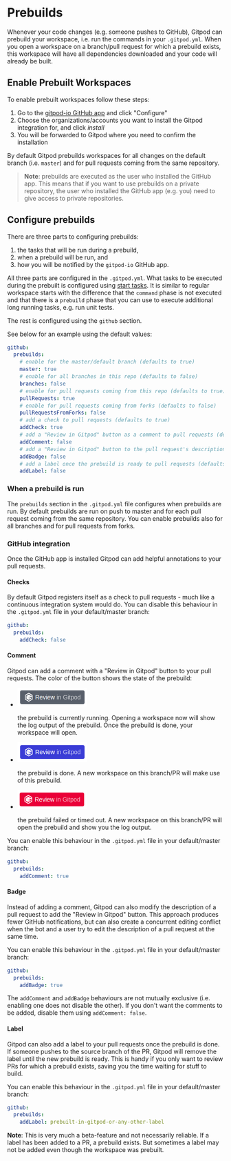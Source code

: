 # Prebuilds

Whenever your code changes (e.g. someone pushes to GitHub), Gitpod can prebuild your workspace, i.e. run the commands in your `.gitpod.yml`.
When you open a workspace on a branch/pull request for which a prebuild exists, this workspace will have all dependencies downloaded
and your code will already be built.

## Enable Prebuilt Workspaces
To enable prebuilt workspaces follow these steps:

1. Go to the [gitpod-io GitHub app](https://github.com/apps/gitpod-io) and click "Configure"
2. Choose the organizations/accounts you want to install the Gitpod integration for, and click _install_
3. You will be forwarded to Gitpod where you need to confirm the installation

By default Gitpod prebuilds workspaces for all changes on the default branch (i.e. `master`) and for pull requests coming from the same repository.

> **Note**: prebuilds are executed as the user who installed the GitHub app. This means that if you want to use
> prebuilds on a private repository, the user who installed the GitHub app (e.g. you) need to give access to private
> repositories.

## Configure prebuilds
There are three parts to configuring prebuilds:
1. the tasks that will be run during a prebuild,
2. when a prebuild will be run, and
3. how you will be notified by the `gitpod-io` GitHub app.

All three parts are configured in the `.gitpod.yml`.
What tasks to be executed during the prebuilt is configured using [start tasks](./44_Config_Start_Tasks.md).
It is similar to regular workspace starts with the difference that the `command` phase is not executed and that there is a `prebuild` phase that you can use to execute additional long running tasks, e.g. run unit tests.

The rest is configured using the `github` section.

See below for an example using the default values:
```YAML
github:
  prebuilds:
    # enable for the master/default branch (defaults to true)
    master: true
    # enable for all branches in this repo (defaults to false)
    branches: false
    # enable for pull requests coming from this repo (defaults to true)
    pullRequests: true
    # enable for pull requests coming from forks (defaults to false)
    pullRequestsFromForks: false
    # add a check to pull requests (defaults to true)
    addCheck: true
    # add a "Review in Gitpod" button as a comment to pull requests (defaults to false)
    addComment: false
    # add a "Review in Gitpod" button to the pull request's description (defaults to false)
    addBadge: false
    # add a label once the prebuild is ready to pull requests (defaults to false)
    addLabel: false
```

### When a prebuild is run
The `prebuilds` section in the `.gitpod.yml` file configures when prebuilds are run.
By default prebuilds are run on push to master and for each pull request coming from the same repository.
You can enable prebuilds also for all branches and for pull requests from forks.

### GitHub integration
Once the GitHub app is installed Gitpod can add helpful annotations to your pull requests.

#### Checks
By default Gitpod registers itself as a check to pull requests - much like a continuous integration system would do.
You can disable this behaviour in the `.gitpod.yml` file in your default/master branch:
```YAML
github:
  prebuilds:
    addCheck: false
```

#### Comment
Gitpod can add a comment with a "Review in Gitpod" button to your pull requests. The color of the button
shows the state of the prebuild:
* ![](./images/prebuild-ongoing.png)

  the prebuild is currently running. Opening a workspace now will show the log output of the prebuild. Once the prebuild is done, your workspace will open.
* ![](./images/prebuild-done.png)

  the prebuild is done. A new workspace on this branch/PR will make use of this prebuild.
* ![](./images/prebuild-failed.png)

  the prebuild failed or timed out. A new workspace on this branch/PR will open the prebuild and show you the log output.

You can enable this behaviour in the `.gitpod.yml` file in your default/master branch:
```YAML
github:
  prebuilds:
    addComment: true
```

#### Badge
Instead of adding a comment, Gitpod can also modify the description of a pull request to add the "Review in Gitpod" button.
This approach produces fewer GitHub notifications, but can also create a concurrent editing conflict when the bot and a user try to edit the description of a pull request at the same time.

You can enable this behaviour in the `.gitpod.yml` file in your default/master branch:
```YAML
github:
  prebuilds:
    addBadge: true
```

The `addComment` and `addBadge` behaviours are not mutually exclusive (i.e. enabling one does not disable the other).
If you don't want the comments to be added, disable them using `addComment: false`.

#### Label
Gitpod can also add a label to your pull requests once the prebuild is done. If someone pushes to the source branch of the PR, Gitpod will remove the label until the new prebuild is ready.
This is handy if you only want to review PRs for which a prebuild exists, saving you the time waiting for stuff to build.

You can enable this behaviour in the `.gitpod.yml` file in your default/master branch:
```YAML
github:
  prebuilds:
    addLabel: prebuilt-in-gitpod-or-any-other-label
```

**Note**: This is very much a beta-feature and not necessarily reliable. If a label has been added to a PR, a prebuild exists.
But sometimes a label may not be added even though the workspace was prebuilt.
